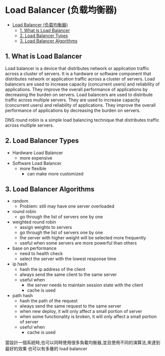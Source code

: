 # Load Balancer (负载均衡器)

<!-- TOC -->

* [Load Balancer (负载均衡器)](#load-balancer--负载均衡器-)
    * [1. What is Load Balancer](#1-what-is-load-balancer)
    * [2. Load Balancer Types](#2-load-balancer-types)
    * [3. Load Balancer Algorithms](#3-load-balancer-algorithms)

<!-- TOC -->

## 1. What is Load Balancer

Load balancer is a device that distributes network or application traffic across a cluster of servers.
It is a hardware or software component that distributes network or application traffic across a cluster of servers.
Load balancers are used to increase capacity (concurrent users) and reliability of applications.
They improve the overall performance of applications by decreasing the burden on servers.
Load balancers are used to distribute traffic across multiple servers. They are used to increase capacity (concurrent
users) and reliability of applications.
They improve the overall performance of applications by decreasing the burden on servers.

DNS round robin is a simple load balancing technique that distributes traffic across multiple servers.

## 2. Load Balancer Types

- Hardware Load Balancer
    - more expensive
- Software Load Balancer
    - more flexible
        - can make more customized

## 3. Load Balancer Algorithms

- random
    - Problem: still may have one server overloaded
- round robin
    - go through the list of servers one by one
- weighted round robin
    - assign weights to servers
    - go through the list of servers one by one
    - the server with higher weight will be selected more frequently
    - useful when some servers are more powerful than others
- base on performance
    - need to health check
    - select the server with the lowest response time
- ip hash
    - hash the ip address of the client
    - always send the same client to the same server
    - useful when
        - the server needs to maintain session state with the client
        - cache is used
- path hash
    - hash the path of the request
    - always send the same request to the same server
    - when new deploy, it will only affect a small portion of server
    - when some functionality is broken, it will only affect a small portion of server
    - useful when
        - cache is used

當設計一個系統時,也可以同時使用很多負載均衡器,並且使用不同的演算法,來達到最好的效果
也可以有多層的 load balancer